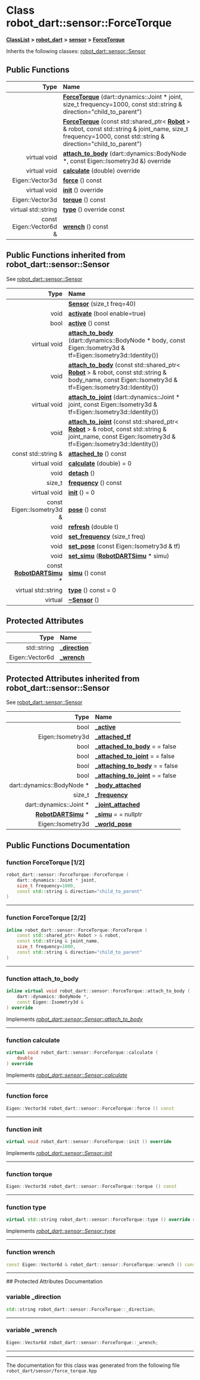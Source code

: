 

# Class robot\_dart::sensor::ForceTorque



[**ClassList**](annotated.md) **>** [**robot\_dart**](namespacerobot__dart.md) **>** [**sensor**](namespacerobot__dart_1_1sensor.md) **>** [**ForceTorque**](classrobot__dart_1_1sensor_1_1ForceTorque.md)








Inherits the following classes: [robot\_dart::sensor::Sensor](classrobot__dart_1_1sensor_1_1Sensor.md)






















































## Public Functions

| Type | Name |
| ---: | :--- |
|   | [**ForceTorque**](#function-forcetorque-12) (dart::dynamics::Joint \* joint, size\_t frequency=1000, const std::string & direction="child\_to\_parent") <br> |
|   | [**ForceTorque**](#function-forcetorque-22) (const std::shared\_ptr&lt; [**Robot**](classrobot__dart_1_1Robot.md) &gt; & robot, const std::string & joint\_name, size\_t frequency=1000, const std::string & direction="child\_to\_parent") <br> |
| virtual void | [**attach\_to\_body**](#function-attach_to_body) (dart::dynamics::BodyNode \*, const Eigen::Isometry3d &) override<br> |
| virtual void | [**calculate**](#function-calculate) (double) override<br> |
|  Eigen::Vector3d | [**force**](#function-force) () const<br> |
| virtual void | [**init**](#function-init) () override<br> |
|  Eigen::Vector3d | [**torque**](#function-torque) () const<br> |
| virtual std::string | [**type**](#function-type) () override const<br> |
|  const Eigen::Vector6d & | [**wrench**](#function-wrench) () const<br> |


## Public Functions inherited from robot_dart::sensor::Sensor

See [robot\_dart::sensor::Sensor](classrobot__dart_1_1sensor_1_1Sensor.md)

| Type | Name |
| ---: | :--- |
|   | [**Sensor**](classrobot__dart_1_1sensor_1_1Sensor.md#function-sensor) (size\_t freq=40) <br> |
|  void | [**activate**](classrobot__dart_1_1sensor_1_1Sensor.md#function-activate) (bool enable=true) <br> |
|  bool | [**active**](classrobot__dart_1_1sensor_1_1Sensor.md#function-active) () const<br> |
| virtual void | [**attach\_to\_body**](classrobot__dart_1_1sensor_1_1Sensor.md#function-attach_to_body-12) (dart::dynamics::BodyNode \* body, const Eigen::Isometry3d & tf=Eigen::Isometry3d::Identity()) <br> |
|  void | [**attach\_to\_body**](classrobot__dart_1_1sensor_1_1Sensor.md#function-attach_to_body-22) (const std::shared\_ptr&lt; [**Robot**](classrobot__dart_1_1Robot.md) &gt; & robot, const std::string & body\_name, const Eigen::Isometry3d & tf=Eigen::Isometry3d::Identity()) <br> |
| virtual void | [**attach\_to\_joint**](classrobot__dart_1_1sensor_1_1Sensor.md#function-attach_to_joint-12) (dart::dynamics::Joint \* joint, const Eigen::Isometry3d & tf=Eigen::Isometry3d::Identity()) <br> |
|  void | [**attach\_to\_joint**](classrobot__dart_1_1sensor_1_1Sensor.md#function-attach_to_joint-22) (const std::shared\_ptr&lt; [**Robot**](classrobot__dart_1_1Robot.md) &gt; & robot, const std::string & joint\_name, const Eigen::Isometry3d & tf=Eigen::Isometry3d::Identity()) <br> |
|  const std::string & | [**attached\_to**](classrobot__dart_1_1sensor_1_1Sensor.md#function-attached_to) () const<br> |
| virtual void | [**calculate**](classrobot__dart_1_1sensor_1_1Sensor.md#function-calculate) (double) = 0<br> |
|  void | [**detach**](classrobot__dart_1_1sensor_1_1Sensor.md#function-detach) () <br> |
|  size\_t | [**frequency**](classrobot__dart_1_1sensor_1_1Sensor.md#function-frequency) () const<br> |
| virtual void | [**init**](classrobot__dart_1_1sensor_1_1Sensor.md#function-init) () = 0<br> |
|  const Eigen::Isometry3d & | [**pose**](classrobot__dart_1_1sensor_1_1Sensor.md#function-pose) () const<br> |
|  void | [**refresh**](classrobot__dart_1_1sensor_1_1Sensor.md#function-refresh) (double t) <br> |
|  void | [**set\_frequency**](classrobot__dart_1_1sensor_1_1Sensor.md#function-set_frequency) (size\_t freq) <br> |
|  void | [**set\_pose**](classrobot__dart_1_1sensor_1_1Sensor.md#function-set_pose) (const Eigen::Isometry3d & tf) <br> |
|  void | [**set\_simu**](classrobot__dart_1_1sensor_1_1Sensor.md#function-set_simu) ([**RobotDARTSimu**](classrobot__dart_1_1RobotDARTSimu.md) \* simu) <br> |
|  const [**RobotDARTSimu**](classrobot__dart_1_1RobotDARTSimu.md) \* | [**simu**](classrobot__dart_1_1sensor_1_1Sensor.md#function-simu) () const<br> |
| virtual std::string | [**type**](classrobot__dart_1_1sensor_1_1Sensor.md#function-type) () const = 0<br> |
| virtual  | [**~Sensor**](classrobot__dart_1_1sensor_1_1Sensor.md#function-sensor) () <br> |














## Protected Attributes

| Type | Name |
| ---: | :--- |
|  std::string | [**\_direction**](#variable-_direction)  <br> |
|  Eigen::Vector6d | [**\_wrench**](#variable-_wrench)  <br> |


## Protected Attributes inherited from robot_dart::sensor::Sensor

See [robot\_dart::sensor::Sensor](classrobot__dart_1_1sensor_1_1Sensor.md)

| Type | Name |
| ---: | :--- |
|  bool | [**\_active**](classrobot__dart_1_1sensor_1_1Sensor.md#variable-_active)  <br> |
|  Eigen::Isometry3d | [**\_attached\_tf**](classrobot__dart_1_1sensor_1_1Sensor.md#variable-_attached_tf)  <br> |
|  bool | [**\_attached\_to\_body**](classrobot__dart_1_1sensor_1_1Sensor.md#variable-_attached_to_body)   = = false<br> |
|  bool | [**\_attached\_to\_joint**](classrobot__dart_1_1sensor_1_1Sensor.md#variable-_attached_to_joint)   = = false<br> |
|  bool | [**\_attaching\_to\_body**](classrobot__dart_1_1sensor_1_1Sensor.md#variable-_attaching_to_body)   = = false<br> |
|  bool | [**\_attaching\_to\_joint**](classrobot__dart_1_1sensor_1_1Sensor.md#variable-_attaching_to_joint)   = = false<br> |
|  dart::dynamics::BodyNode \* | [**\_body\_attached**](classrobot__dart_1_1sensor_1_1Sensor.md#variable-_body_attached)  <br> |
|  size\_t | [**\_frequency**](classrobot__dart_1_1sensor_1_1Sensor.md#variable-_frequency)  <br> |
|  dart::dynamics::Joint \* | [**\_joint\_attached**](classrobot__dart_1_1sensor_1_1Sensor.md#variable-_joint_attached)  <br> |
|  [**RobotDARTSimu**](classrobot__dart_1_1RobotDARTSimu.md) \* | [**\_simu**](classrobot__dart_1_1sensor_1_1Sensor.md#variable-_simu)   = = nullptr<br> |
|  Eigen::Isometry3d | [**\_world\_pose**](classrobot__dart_1_1sensor_1_1Sensor.md#variable-_world_pose)  <br> |






































## Public Functions Documentation




### function ForceTorque [1/2]

```C++
robot_dart::sensor::ForceTorque::ForceTorque (
    dart::dynamics::Joint * joint,
    size_t frequency=1000,
    const std::string & direction="child_to_parent"
) 
```




<hr>



### function ForceTorque [2/2]

```C++
inline robot_dart::sensor::ForceTorque::ForceTorque (
    const std::shared_ptr< Robot > & robot,
    const std::string & joint_name,
    size_t frequency=1000,
    const std::string & direction="child_to_parent"
) 
```




<hr>



### function attach\_to\_body 

```C++
inline virtual void robot_dart::sensor::ForceTorque::attach_to_body (
    dart::dynamics::BodyNode *,
    const Eigen::Isometry3d &
) override
```



Implements [*robot\_dart::sensor::Sensor::attach\_to\_body*](classrobot__dart_1_1sensor_1_1Sensor.md#function-attach_to_body-12)


<hr>



### function calculate 

```C++
virtual void robot_dart::sensor::ForceTorque::calculate (
    double
) override
```



Implements [*robot\_dart::sensor::Sensor::calculate*](classrobot__dart_1_1sensor_1_1Sensor.md#function-calculate)


<hr>



### function force 

```C++
Eigen::Vector3d robot_dart::sensor::ForceTorque::force () const
```




<hr>



### function init 

```C++
virtual void robot_dart::sensor::ForceTorque::init () override
```



Implements [*robot\_dart::sensor::Sensor::init*](classrobot__dart_1_1sensor_1_1Sensor.md#function-init)


<hr>



### function torque 

```C++
Eigen::Vector3d robot_dart::sensor::ForceTorque::torque () const
```




<hr>



### function type 

```C++
virtual std::string robot_dart::sensor::ForceTorque::type () override const
```



Implements [*robot\_dart::sensor::Sensor::type*](classrobot__dart_1_1sensor_1_1Sensor.md#function-type)


<hr>



### function wrench 

```C++
const Eigen::Vector6d & robot_dart::sensor::ForceTorque::wrench () const
```




<hr>
## Protected Attributes Documentation




### variable \_direction 

```C++
std::string robot_dart::sensor::ForceTorque::_direction;
```




<hr>



### variable \_wrench 

```C++
Eigen::Vector6d robot_dart::sensor::ForceTorque::_wrench;
```




<hr>

------------------------------
The documentation for this class was generated from the following file `robot_dart/sensor/force_torque.hpp`

